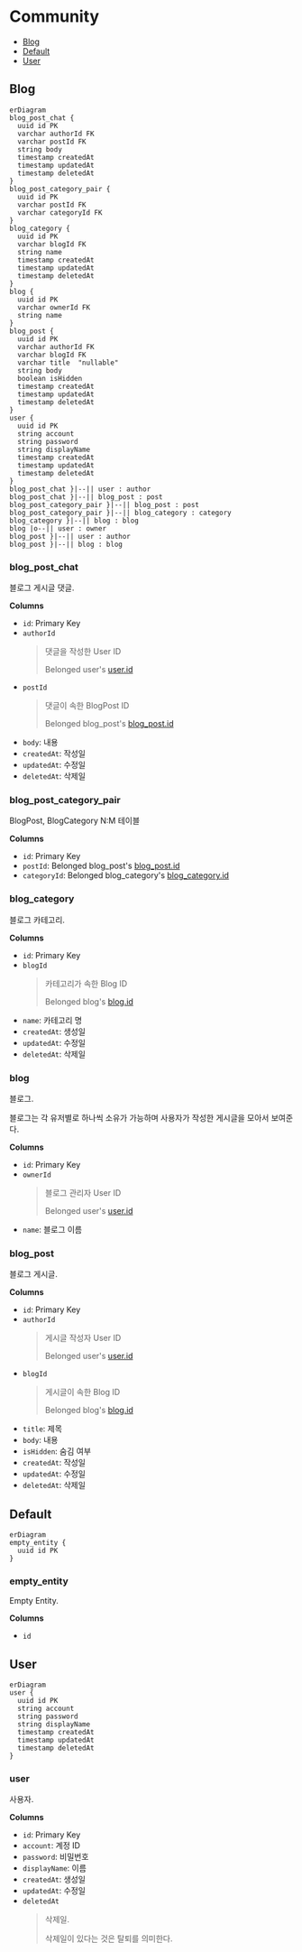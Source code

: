 # Community

- [Blog](#Blog)
- [Default](#Default)
- [User](#User)

## Blog
```mermaid
erDiagram
blog_post_chat {
  uuid id PK 
  varchar authorId FK 
  varchar postId FK 
  string body  
  timestamp createdAt  
  timestamp updatedAt  
  timestamp deletedAt  
}
blog_post_category_pair {
  uuid id PK 
  varchar postId FK 
  varchar categoryId FK 
}
blog_category {
  uuid id PK 
  varchar blogId FK 
  string name  
  timestamp createdAt  
  timestamp updatedAt  
  timestamp deletedAt  
}
blog {
  uuid id PK 
  varchar ownerId FK 
  string name  
}
blog_post {
  uuid id PK 
  varchar authorId FK 
  varchar blogId FK 
  varchar title  "nullable"
  string body  
  boolean isHidden  
  timestamp createdAt  
  timestamp updatedAt  
  timestamp deletedAt  
}
user {
  uuid id PK 
  string account  
  string password  
  string displayName  
  timestamp createdAt  
  timestamp updatedAt  
  timestamp deletedAt  
}
blog_post_chat }|--|| user : author
blog_post_chat }|--|| blog_post : post
blog_post_category_pair }|--|| blog_post : post
blog_post_category_pair }|--|| blog_category : category
blog_category }|--|| blog : blog
blog |o--|| user : owner
blog_post }|--|| user : author
blog_post }|--|| blog : blog
```
### blog_post_chat
블로그 게시글 댓글.

**Columns**
- `id`: Primary Key
- `authorId`
  > 댓글을 작성한 User ID
  > 
  > Belonged user's [user.id](#user)
- `postId`
  > 댓글이 속한 BlogPost ID
  > 
  > Belonged blog_post's [blog_post.id](#blog_post)
- `body`: 내용
- `createdAt`: 작성일
- `updatedAt`: 수정일
- `deletedAt`: 삭제일

### blog_post_category_pair
BlogPost, BlogCategory N:M 테이블

**Columns**
- `id`: Primary Key
- `postId`: Belonged blog_post's [blog_post.id](#blog_post)
- `categoryId`: Belonged blog_category's [blog_category.id](#blog_category)

### blog_category
블로그 카테고리.

**Columns**
- `id`: Primary Key
- `blogId`
  > 카테고리가 속한 Blog ID
  > 
  > Belonged blog's [blog.id](#blog)
- `name`: 카테고리 명
- `createdAt`: 생성일
- `updatedAt`: 수정일
- `deletedAt`: 삭제일

### blog
블로그.

블로그는 각 유저별로 하나씩 소유가 가능하며
사용자가 작성한 게시글을 모아서 보여준다.

**Columns**
- `id`: Primary Key
- `ownerId`
  > 블로그 관리자 User ID
  > 
  > Belonged user's [user.id](#user)
- `name`: 블로그 이름

### blog_post
블로그 게시글.

**Columns**
- `id`: Primary Key
- `authorId`
  > 게시글 작성자 User ID
  > 
  > Belonged user's [user.id](#user)
- `blogId`
  > 게시글이 속한 Blog ID
  > 
  > Belonged blog's [blog.id](#blog)
- `title`: 제목
- `body`: 내용
- `isHidden`: 숨김 여부
- `createdAt`: 작성일
- `updatedAt`: 수정일
- `deletedAt`: 삭제일

## Default
```mermaid
erDiagram
empty_entity {
  uuid id PK 
}
```
### empty_entity
Empty Entity.

**Columns**
- `id`

## User
```mermaid
erDiagram
user {
  uuid id PK 
  string account  
  string password  
  string displayName  
  timestamp createdAt  
  timestamp updatedAt  
  timestamp deletedAt  
}
```
### user
사용자.

**Columns**
- `id`: Primary Key
- `account`: 계정 ID
- `password`: 비밀번호
- `displayName`: 이름
- `createdAt`: 생성일
- `updatedAt`: 수정일
- `deletedAt`
  > 삭제일.
  > 
  > 삭제일이 있다는 것은 탈퇴를 의미한다.

